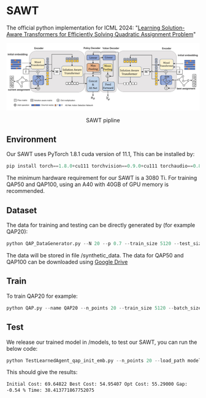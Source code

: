 # SAWT
The official python implementation for ICML 2024: "[Learning Solution-Aware Transformers for Efficiently Solving Quadratic Assignment Problem](https://openreview.net/pdf?id=bBkQ51PmjC)" 

![SAWT pipline](./SAWT.png)
<p align="center">SAWT pipline</p>

## Environment

Our SAWT uses PyTorch 1.8.1 cuda version of 11.1, This can be installed by:

```python
pip install torch==1.8.0+cu111 torchvision==0.9.0+cu111 torchaudio==0.8.0 -f https://download.pytorch.org/whl/torch_stable.html
```

The minimum hardware requirement for our SAWT is a 3080 Ti. For training QAP50 and QAP100, using an A40 with 40GB of GPU memory is recommended.

## Dataset
The data for training and testing can be directly generated by (for example QAP20):

```python
python QAP_DataGenerator.py --N 20 --p 0.7 --train_size 5120 --test_size 256
```

The data will be stored in file /synthetic_data. The data for QAP50 and QAP100 can be downloaded using [Google Drive](https://drive.google.com/drive/folders/1mvhWWvhyBCsZLUTLWz7dacclAxnOa05P?usp=drive_link)

## Train
To train QAP20 for example:

```python
python QAP.py --name QAP20 --n_points 20 --train_size 5120 --batch_size 512 --test_size 256 --train_data ./synthetic_data/erdos20_0.7_F_train.npy ./synthetic_data/erdos20_0.7_positions_train.npy --test_data ./synthetic_data/erdos20_0.7_F_test.npy ./synthetic_data/erdos20_0.7_positions_test.npy --sat_layers 2
```

## Test
We release our trained model in /models, to test our SAWT, you can run the below code:

```python
python TestLearnedAgent_qap_init_emb.py --n_points 20 --load_path models/pg-QAP20.pt
```
This should give the results:
```
Initial Cost: 69.64822 Best Cost: 54.95407 Opt Cost: 55.29000 Gap: -0.54 % Time: 38.413771867752075
```
